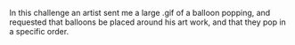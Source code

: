 In this challenge an artist sent me a large .gif of a balloon popping, and requested that balloons be placed around his art work, and that they pop in a specific order.
